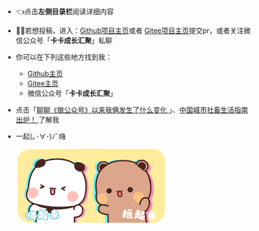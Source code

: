 - 👈点击**左侧目录栏**阅读详细内容

- 🤝🏻若想投稿，进入：[Github项目主页](https://github.com/CARLOSGP2021/ChineseCities)或者 [Gitee项目主页](https://gitee.com/gp21/ChineseCities)提交pr，或者关注微信公众号「**卡卡成长汇聚**」私聊

- 你可以在下列这些地方找到我：
  - [Github主页](https://github.com/CARLOSGP2021)
  - [Gitee主页](https://gitee.com/gp21)
  - 微信公众号「**卡卡成长汇聚**」
- 点击「[聊聊《做公众号》以来我俩发生了什么变化 ](https://mp.weixin.qq.com/s/7g-udFr5KpgzbG0ly7IExw)」、[中国城市社畜生活指南出炉！
](https://mp.weixin.qq.com/s/nar9tAnjRjiTh8PMANz_EA)了解我
  
- 一起(｡･∀･)ﾉﾞ嗨

  <img src="img/a7f701aed40bb4309fc007034004ff9e.gif" alt="a7f701aed40bb4309fc007034004ff9e" style="zoom: 33%;" />